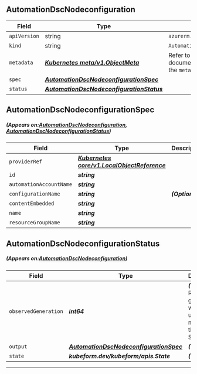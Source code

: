 ## AutomationDscNodeconfiguration
| Field | Type | Description |
| ------ | ----- | ----------- |
| `apiVersion` | string | `azurerm.kubeform.com/v1alpha1` |
|    `kind` | string | `AutomationDscNodeconfiguration` |
| `metadata` | ***[Kubernetes meta/v1.ObjectMeta](https://kubernetes.io/docs/reference/generated/kubernetes-api/v1.13/#objectmeta-v1-meta)***|Refer to the Kubernetes API documentation for the fields of the `metadata` field.|
| `spec` | ***[AutomationDscNodeconfigurationSpec](#AutomationDscNodeconfigurationSpec)***||
| `status` | ***[AutomationDscNodeconfigurationStatus](#AutomationDscNodeconfigurationStatus)***||
## AutomationDscNodeconfigurationSpec
##### (Appears on:[AutomationDscNodeconfiguration](#AutomationDscNodeconfiguration), [AutomationDscNodeconfigurationStatus](#AutomationDscNodeconfigurationStatus))
| Field | Type | Description |
| ------ | ----- | ----------- |
| `providerRef` | ***[Kubernetes core/v1.LocalObjectReference](https://kubernetes.io/docs/reference/generated/kubernetes-api/v1.13/#localobjectreference-v1-core)***||
| `id` | ***string***||
| `automationAccountName` | ***string***||
| `configurationName` | ***string***| ***(Optional)*** |
| `contentEmbedded` | ***string***||
| `name` | ***string***||
| `resourceGroupName` | ***string***||
## AutomationDscNodeconfigurationStatus
##### (Appears on:[AutomationDscNodeconfiguration](#AutomationDscNodeconfiguration))
| Field | Type | Description |
| ------ | ----- | ----------- |
| `observedGeneration` | ***int64***| ***(Optional)*** Resource generation, which is updated on mutation by the API Server.|
| `output` | ***[AutomationDscNodeconfigurationSpec](#AutomationDscNodeconfigurationSpec)***| ***(Optional)*** |
| `state` | ***kubeform.dev/kubeform/apis.State***| ***(Optional)*** |
---
